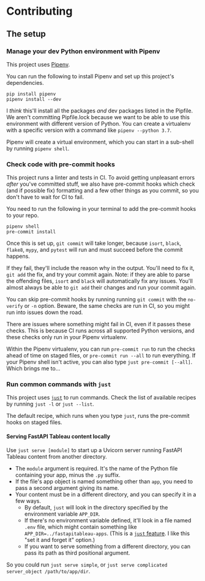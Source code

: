 # Contributing

## The setup

### Manage your dev Python environment with Pipenv

This project uses [Pipenv](https://pipenv.pypa.io/en/latest/).

You can run the following to install Pipenv and set up this project's dependencies.

```
pip install pipenv
pipenv install --dev
```

I *think* this'll install all the packages *and* dev packages listed in the Pipfile. We aren't committing Pipfile.lock because we want to be able to use this environment with different version of Python. You can create a virtualenv with a specific version with a command like `pipenv --python 3.7`.

Pipenv will create a virtual environment, which you can start in a sub-shell by running `pipenv shell`.

### Check code with pre-commit hooks

This project runs a linter and tests in CI. To avoid getting unpleasant errors *after* you've committed stuff, we also have pre-commit hooks which check (and if possible fix) formatting and a few other things as you commit, so you don't have to wait for CI to fail.

You need to run the following in your terminal to add the pre-commit hooks to your repo.

```
pipenv shell
pre-commit install
```

Once this is set up, `git commit` will take longer, because `isort`, `black`, `flake8`, `mypy`, and `pytest` will run and must succeed before the commit happens.

If they fail, they'll include the reason why in the output. You'll need to fix it, `git add` the fix, and try your commit again. Note: if they are able to parse the offending files, `isort` and `black` will automatically fix any issues. You'll almost always be able to `git add` their changes and run your commit again.

You can skip pre-commit hooks by running running `git commit` with the `no-verify` or `-n` option. Beware, the same checks are run in CI, so you might run into issues down the road.

There are issues where something might fail in CI, even if it passes these checks. This is because CI runs across all supported Python versions, and these checks only run in your Pipenv virtualenv.

Within the Pipenv virtualenv, you can run `pre-commit run` to run the checks ahead of time on staged files, or `pre-commit run --all` to run everything. If your Pipenv shell isn't active, you can also type `just pre-commit [--all]`. Which brings me to…

### Run common commands with `just`

This project uses [`just`](https://github.com/casey/just) to run commands. Check the list of available recipes by running `just -l` or `just --list`.

The default recipe, which runs when you type `just`, runs the pre-commit hooks on staged files.

#### Serving FastAPI Tableau content locally

Use `just serve [module]` to start up a Uvicorn server running FastAPI Tableau content from another directory.

- The `module` argument is required. It's the name of the Python file containing your app, minus the `.py` suffix.
- If the file's app object is named something other than `app`, you need to pass a second argument giving its name.
- Your content must be in a different directory, and you can specify it in a few ways.
    - By default, `just` will look in the directory specified by the environment variable `APP_DIR`.
    - If there's no environment variable defined, it'll look in a file named `.env` file, which might contain something like `APP_DIR=../fastapitableau-apps`. (This is a [`just` feature](https://github.com/casey/just#dotenv-integration). I like this "set it and forget it" option.)
    - If you want to serve something from a different directory, you can pass its path as third positional argument.

So you could run `just serve simple`, or `just serve complicated server_object /path/to/app/dir`.
